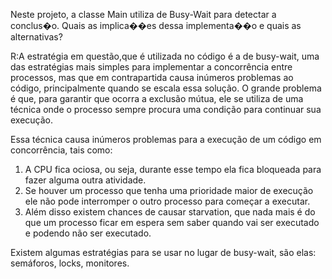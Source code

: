Neste projeto, a classe Main utiliza de Busy-Wait para detectar a conclus�o. Quais as implica��es dessa implementa��o e quais as alternativas?

R:A estratégia em questão,que é utilizada no código é a de busy-wait, uma das estratégias mais simples para implementar a concorrência entre processos, mas que em contrapartida causa inúmeros problemas ao código, principalmente quando se escala essa solução. O grande problema é que, para garantir que ocorra a exclusão mútua, ele se utiliza de uma técnica onde o processo sempre procura uma condição para continuar sua execução. 

Essa técnica causa inúmeros problemas para a execução de um código em concorrência, tais como: 
1. A CPU fica ociosa, ou seja, durante esse tempo ela fica bloqueada para fazer alguma outra atividade.
2. Se houver um processo que tenha uma prioridade maior de execução ele não pode interromper o outro processo para começar a executar. 
3. Além disso existem chances de causar starvation, que nada mais é do que um processo ficar em espera sem saber quando vai ser executado e podendo não ser executado.

Existem algumas estratégias para se usar no lugar de busy-wait, são elas: semáforos, locks, monitores.
